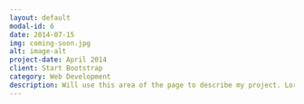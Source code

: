 ```yaml
---
layout: default
modal-id: 6
date: 2014-07-15
img: coming-soon.jpg
alt: image-alt
project-date: April 2014
client: Start Bootstrap
category: Web Development
description: Will use this area of the page to describe my project. Lorem ipsum dolor sit amet, consectetur adipisicing elit. Mollitia neque assumenda ipsam nihil, molestias magnam, recusandae quos quis inventore quisquam velit asperiores, vitae? Reprehenderit soluta, eos quod consequuntur itaque. Nam.
---
```

